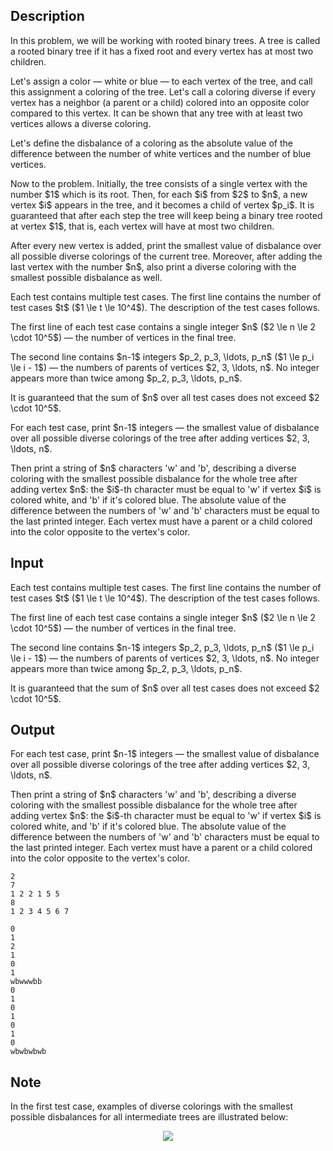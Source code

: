 ## Description

<div><p>In this problem, we will be working with rooted binary trees. A tree is called a rooted binary tree if it has a fixed root and every vertex has at most two children.</p><p>Let's assign a color&nbsp;— white or blue&nbsp;— to each vertex of the tree, and call this assignment a <span class="tex-font-style-it">coloring</span> of the tree. Let's call a coloring <span class="tex-font-style-it">diverse</span> if every vertex has a neighbor (a parent or a child) colored into an opposite color compared to this vertex. It can be shown that any tree with at least two vertices allows a diverse coloring.</p><p>Let's define the <span class="tex-font-style-it">disbalance</span> of a coloring as the absolute value of the difference between the number of white vertices and the number of blue vertices.</p><p>Now to the problem. Initially, the tree consists of a single vertex with the number $1$ which is its root. Then, for each $i$ from $2$ to $n$, a new vertex $i$ appears in the tree, and it becomes a child of vertex $p_i$. It is guaranteed that after each step the tree will keep being a binary tree rooted at vertex $1$, that is, each vertex will have at most two children.</p><p>After every new vertex is added, print the smallest value of disbalance over all possible diverse colorings of the current tree. Moreover, after adding the last vertex with the number $n$, also print a diverse coloring with the smallest possible disbalance as well.</p></div><div class="input-specification"><p>Each test contains multiple test cases. The first line contains the number of test cases $t$ ($1 \le t \le 10^4$). The description of the test cases follows.</p><p>The first line of each test case contains a single integer $n$&nbsp;($2 \le n \le 2 \cdot 10^5$)&nbsp;— the number of vertices in the final tree.</p><p>The second line contains $n-1$ integers $p_2, p_3, \ldots, p_n$&nbsp;($1 \le p_i \le i - 1$)&nbsp;— the numbers of parents of vertices $2, 3, \ldots, n$. No integer appears more than twice among $p_2, p_3, \ldots, p_n$.</p><p>It is guaranteed that the sum of $n$ over all test cases does not exceed $2 \cdot 10^5$.</p></div><div class="output-specification"><p>For each test case, print $n-1$ integers&nbsp;— the smallest value of disbalance over all possible diverse colorings of the tree after adding vertices $2, 3, \ldots, n$.</p><p>Then print a string of $n$ characters '<span class="tex-font-style-tt">w</span>' and '<span class="tex-font-style-tt">b</span>', describing a diverse coloring with the smallest possible disbalance for the whole tree after adding vertex $n$: the $i$-th character must be equal to '<span class="tex-font-style-tt">w</span>' if vertex $i$ is colored white, and '<span class="tex-font-style-tt">b</span>' if it's colored blue. The absolute value of the difference between the numbers of '<span class="tex-font-style-tt">w</span>' and '<span class="tex-font-style-tt">b</span>' characters must be equal to the last printed integer. Each vertex must have a parent or a child colored into the color opposite to the vertex's color.</p></div>

## Input

<p>Each test contains multiple test cases. The first line contains the number of test cases $t$ ($1 \le t \le 10^4$). The description of the test cases follows.</p><p>The first line of each test case contains a single integer $n$&nbsp;($2 \le n \le 2 \cdot 10^5$)&nbsp;— the number of vertices in the final tree.</p><p>The second line contains $n-1$ integers $p_2, p_3, \ldots, p_n$&nbsp;($1 \le p_i \le i - 1$)&nbsp;— the numbers of parents of vertices $2, 3, \ldots, n$. No integer appears more than twice among $p_2, p_3, \ldots, p_n$.</p><p>It is guaranteed that the sum of $n$ over all test cases does not exceed $2 \cdot 10^5$.</p>

## Output

<p>For each test case, print $n-1$ integers&nbsp;— the smallest value of disbalance over all possible diverse colorings of the tree after adding vertices $2, 3, \ldots, n$.</p><p>Then print a string of $n$ characters '<span class="tex-font-style-tt">w</span>' and '<span class="tex-font-style-tt">b</span>', describing a diverse coloring with the smallest possible disbalance for the whole tree after adding vertex $n$: the $i$-th character must be equal to '<span class="tex-font-style-tt">w</span>' if vertex $i$ is colored white, and '<span class="tex-font-style-tt">b</span>' if it's colored blue. The absolute value of the difference between the numbers of '<span class="tex-font-style-tt">w</span>' and '<span class="tex-font-style-tt">b</span>' characters must be equal to the last printed integer. Each vertex must have a parent or a child colored into the color opposite to the vertex's color.</p>





```input1|2,3
2
7
1 2 2 1 5 5
8
1 2 3 4 5 6 7
```




```output1
0
1
2
1
0
1
wbwwwbb
0
1
0
1
0
1
0
wbwbwbwb
```



## Note

<p>In the first test case, examples of diverse colorings with the smallest possible disbalances for all intermediate trees are illustrated below:</p><center> <img class="tex-graphics" src="file://EO2jhXLL.png" style="max-width: 100.0%;max-height: 100.0%;"> </center>
